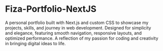 # Fiza-Portfolio-NextJS
 A personal portfolio built with Next.js and custom CSS to showcase my projects, skills, and journey in web development. Designed for simplicity and elegance, featuring smooth navigation, responsive layouts, and optimized performance. A reflection of my passion for coding and creativity in bringing digital ideas to life. 
